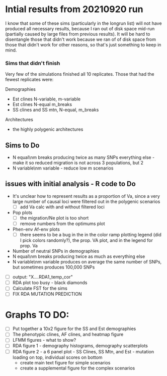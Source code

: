 
# Intial results from 20210920 run

I know that some of these sims (particularly in the longrun list) will not have produced all necessary results, because I ran out of disk space mid-run
(partially caused by large files from previous results). It will be hard to disentangle those that didn't work because we ran of of disk space from those that 
didn't work for other reasons, so that's just something to keep in mind.


### Sims that didn't finish
Very few of the simulations finished all 10 replicates. Those that had the fewest replicates were:

Demographies
- Est clines N-variable, m-variable
- Est clines N-equal m_breaks
- SS clines and SS mtn, N-equal, m_breaks

Architectures
- the highly polygenic architectures

## Sims to Do
- N equal\nm breaks producing twice as many SNPs everything else - make it so reduced migration is not across 3 populations, but 2
-  N variable\nm variable - reduce low m scenarios

## issues with initial analysis - R code to Do

- It's unclear how to represent results as a proportion of Va, since a very large number of causal loci were filtered out in the polygenic scenarios
  - [ ] add Va calc with and without filtered loci
- Pop plots 
   - [ ] the migration/Ne plot is too short
   - [ ] remove numbers from the optimums plot
 - Phen-env Af-env plots
   -  [ ] there seems to be a bug in the in the color ramp plotting legend (did I pick colors randomly?), the prop. VA plot, and in the legend for prop. Va
 -  Number of neutral SNPs in demographies
   -    N equal\nm breaks producing twice as much as everything else
   -    N variable\nm variable produces on average the same number of SNPs, but sometimes produces 100,000 SNPs
- [ ] output: "X....RDA1_temp_cor"
- [ ] RDA plot too busy - black diamonds
- [ ] Calculate FST for the sims 
- [ ] FIX RDA MUTATION PREDICTION

# Graphs TO DO:
-  [ ] Put together a 10x2 figure for the SS and Est demographies
-  [ ] The phenotypic clines, AF clines, and heatmap figure
-  [ ] LFMM figures - what to show?
-  [ ] RDA figure 1 - demography histograms, demography scatterplots
-  [ ] RDA figure 2 - a 6 panel plot - SS Clines, SS Mtn, and Est - mutation loading on top, individual scores on bottom
  - create main text figure for simple scenarios
  - create a supplemental figure for the complex scenarios






